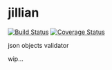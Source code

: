 # jillian
[![Build Status](https://api.travis-ci.org/fleg/jillian.svg)](https://travis-ci.org/fleg/jillian)
[![Coverage Status](https://coveralls.io/repos/github/fleg/jillian/badge.svg?branch=master)](https://coveralls.io/github/fleg/jillian?branch=master)

json objects validator

wip...
